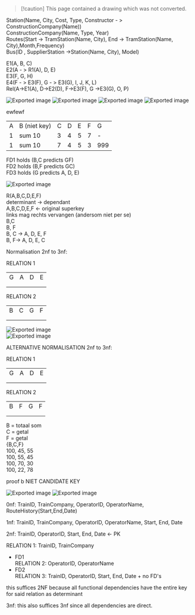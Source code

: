 > [!caution] This page contained a drawing which was not converted.   

Station(Name, City, Cost, Type, Constructor - > ConstructionCompany(Name))  
ConstructionCompany(Name, Type, Year)  
Routes(Start -> TramStation(Name, City), End -> TramStation(Name, City),Month,Frequency)  
Bus(ID , SupplierStation ->Station(Name, City), Model)
   

E1(A, B, C)  
E2(A - > R1(A), D, E)  
E3(F, G, H)  
E4(F - > E3(F), G - > E3(G), I, J, K, L)  
Rel(A->E1(A), D->E2(D), F->E3(F), G ->E3(G), O, P)

![Exported image](Exported%20image%2020241209225243-0.png) ![Exported image](Exported%20image%2020241209225243-1.png)                                          ![Exported image](Exported%20image%2020241209225244-2.png)           ![Exported image](Exported%20image%2020241209225244-3.png)                 

ewfewf

|   |   |   |   |   |   |   |
|---|---|---|---|---|---|---|
|A|B (niet key)|C|D|E|F|G|
|1|sum 10|3|4|5|7|-|
|1|sum 10|7|4|5|3|999|

FD1 holds (B,C predicts GF)  
FD2 holds (B,F predicts GC)  
FD3 holds (G predicts A, D, E)

![Exported image](Exported%20image%2020241209225245-4.png)       

R(A,B,C,D,E,F)  
determinant -> dependant  
A,B,C,D,E,F <- original superkey  
links mag rechts vervangen (andersom niet per se)  
B,C  
B, F  
B, C -> A, D, E, F  
B, F-> A, D, E, C

Normalisation 2nf to 3nf:
 
RELATION 1

|   |   |   |   |
|---|---|---|---|
|G|A|D|E|
|||||
|||||
 
RELATION 2

|   |   |   |   |
|---|---|---|---|
|B|C|G|F|
|||||
|||||
 ![Exported image](Exported%20image%2020241209225245-5.png)  
![Exported image](Exported%20image%2020241209225249-6.png)

ALTERNATIVE NORMALISATION 2nf to 3nf:
 
RELATION 1

|   |   |   |   |
|---|---|---|---|
|G|A|D|E|
|||||
|||||
 
RELATION 2

|   |   |   |   |
|---|---|---|---|
|B|F|G|F|
|||||
|||||

B = totaal som  
C = getal  
F = getal  
{B,C,F}  
100, 45, 55  
100, 55, 45  
100, 70, 30  
100, 22, 78
 
proof b NIET CANDIDATE KEY

![Exported image](Exported%20image%2020241209225250-7.png) ![Exported image](Exported%20image%2020241209225250-8.png)

0nf: TrainID, TrainCompany, OperatorID, OperatorName, RouteHistory(Start,End,Date)
 
1nf: TrainID, TrainCompany, OperatorID, OperatorName, Start, End, Date
 
2nf: TrainID, OperatorID, Start, End, Date <- PK
   

RELATION 1: TrainID, TrainCompany  
+ FD1  
RELATION 2: OperatorID, OperatorName  
+ FD2  
RELATION 3: TrainID, OperatorID, Start, End, Date + no FD's
 
this suffices 2NF because all functional dependencies have the entire key for said relation as determinant
 
3nf: this also suffices 3nf since all dependencies are direct.